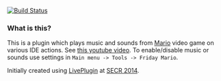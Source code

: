 [![Build Status](https://travis-ci.org/dkandalov/friday-mario.svg?branch=master)](https://travis-ci.org/dkandalov/friday-mario)

### What is this?
This is a plugin which plays music and sounds from [Mario](http://en.wikipedia.org/wiki/Mario) video game on various IDE actions.
See [this youtube video](http://youtu.be/tlrl25lwWDs). To enable/disable music or sounds use settings in `Main menu -> Tools -> Friday Mario`.

Initially created using [LivePlugin](https://github.com/dkandalov/live-plugin) at [SECR 2014](http://2014.secr.ru/lang/en/).
